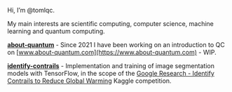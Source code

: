 Hi, I’m @tomlqc.

My main interests are scientific computing, computer science, machine learning and quantum computing.

[**about-quantum**](https://github.com/tomlqc/about-quantum) - Since 2021 I have been working on an introduction to QC on [www.about-quantum.com](https://www.about-quantum.com) - WIP.

[**identify-contrails**](https://github.com/tomlqc/identify-contrails) - Implementation and training of image segmentation models with TensorFlow,
in the scope of the
[Google Research - Identify Contrails to Reduce Global Warming](https://www.kaggle.com/competitions/google-research-identify-contrails-reduce-global-warming)
Kaggle competition.
